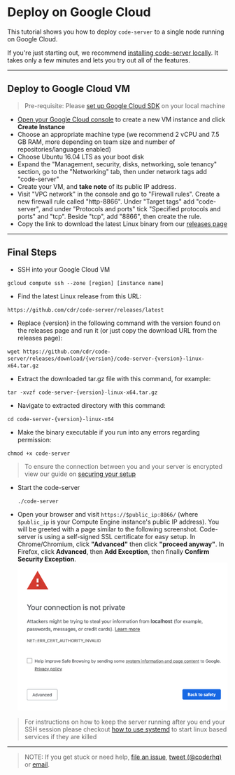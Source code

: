 # Deploy on Google Cloud

This tutorial shows you how to deploy `code-server` to a single node running on Google Cloud.

If you're just starting out, we recommend [installing code-server locally](../../self-hosted/index.md). It takes only a few minutes and lets you try out all of the features.

---

## Deploy to Google Cloud VM
> Pre-requisite: Please [set up Google Cloud SDK](https://cloud.google.com/sdk/docs/) on your local machine

- [Open your Google Cloud console](https://console.cloud.google.com/compute/instances) to create a new VM instance and click **Create Instance**
- Choose an appropriate machine type (we recommend 2 vCPU and 7.5 GB RAM, more depending on team size and number of repositories/languages enabled)
- Choose Ubuntu 16.04 LTS as your boot disk
- Expand the "Management, security, disks, networking, sole tenancy" section, go to the "Networking" tab, then under network tags add "code-server"
- Create your VM, and **take note** of its public IP address.
- Visit "VPC network" in the console and go to "Firewall rules". Create a new firewall rule called "http-8866". Under "Target tags" add "code-server", and under "Protocols and ports" tick "Specified protocols and ports" and "tcp". Beside "tcp", add "8866", then create the rule.
- Copy the link to download the latest Linux binary from our [releases page](https://github.com/cdr/code-server/releases)

---

## Final Steps

- SSH into your Google Cloud VM
```
gcloud compute ssh --zone [region] [instance name]
```

- Find the latest Linux release from this URL:
```
https://github.com/cdr/code-server/releases/latest
```

- Replace {version} in the following command with the version found on the releases page and run it (or just copy the download URL from the releases page):
```
wget https://github.com/cdr/code-server/releases/download/{version}/code-server-{version}-linux-x64.tar.gz
```

- Extract the downloaded tar.gz file with this command, for example:
```
tar -xvzf code-server-{version}-linux-x64.tar.gz
```

- Navigate to extracted directory with this command:
```
cd code-server-{version}-linux-x64
```

- Make the binary executable if you run into any errors regarding permission:
```
chmod +x code-server
```

> To ensure the connection between you and your server is encrypted view our guide on [securing your setup](../../security/ssl.md)

- Start the code-server
  ```
  ./code-server
  ```
- Open your browser and visit `https://$public_ip:8866/` (where `$public_ip` is your Compute Engine instance's public IP address). You will be greeted with a page similar to the following screenshot. Code-server is using a self-signed SSL certificate for easy setup. In Chrome/Chromium, click **"Advanced"** then click **"proceed anyway"**. In Firefox, click **Advanced**, then **Add Exception**, then finally **Confirm Security Exception**.<img src ="../../assets/chrome_warning.png">

> For instructions on how to keep the server running after you end your SSH session please checkout [how to use systemd](https://www.linode.com/docs/quick-answers/linux/start-service-at-boot/) to start linux based services if they are killed

---

> NOTE: If you get stuck or need help, [file an issue](https://github.com/cdr/code-server/issues/new?&title=Improve+self-hosted+quickstart+guide), [tweet (@coderhq)](https://twitter.com/coderhq) or [email](mailto:support@coder.com?subject=Self-hosted%20quickstart%20guide).
